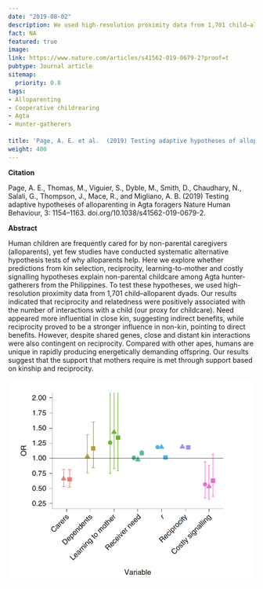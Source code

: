 ```yaml
---
date: "2019-08-02"
description: We used high-resolution proximity data from 1,701 child–alloparent dyads to test why alloparents help in the Agta.
fact: NA
featured: true
image:
link: https://www.nature.com/articles/s41562-019-0679-2?proof=t
pubtype: Journal article
sitemap:
  priority: 0.8
tags:
- Alloparenting
- Cooperative childrearing
- Agta
- Hunter-gatherers

title: 'Page, A. E. et al.  (2019) Testing adaptive hypotheses of alloparenting in Agta foragers. Nature Human Behaviour'
weight: 400
---
```

**Citation**

Page, A. E., Thomas, M., Viguier, S., Dyble, M., Smith, D., Chaudhary, N., Salali, G., Thompson, J., Mace, R., and Migliano, A. B.  (2019) Testing adaptive hypotheses of alloparenting in Agta foragers Nature Human Behaviour, 3: 1154–1163. doi.org/10.1038/s41562-019-0679-2. 

**Abstract** 

Human children are frequently cared for by non-parental caregivers (alloparents), yet few studies have conducted systematic alternative hypothesis tests of why alloparents help. Here we explore whether predictions from kin selection, reciprocity, learning-to-mother and costly signalling hypotheses explain non-parental childcare among Agta hunter-gatherers from the Philippines. To test these hypotheses, we used high-resolution proximity data from 1,701 child–alloparent dyads. Our results indicated that reciprocity and relatedness were positively associated with the number of interactions with a child (our proxy for childcare). Need appeared more influential in close kin, suggesting indirect benefits, while reciprocity proved to be a stronger influence in non-kin, pointing to direct benefits. However, despite shared genes, close and distant kin interactions were also contingent on reciprocity. Compared with other apes, humans are unique in rapidly producing energetically demanding offspring. Our results suggest that the support that mothers require is met through support based on kinship and reciprocity.

![alt text](/img/whycare.png) 

